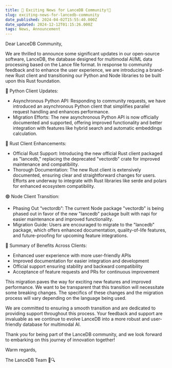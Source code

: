 ```yaml
---
title: 🌟 Exciting News for LanceDB Community!🚀
slug: exciting-news-for-lancedb-community
date_published: 2024-04-02T15:55:40.000Z
date_updated: 2024-12-12T01:15:26.000Z
tags: News, Announcement
---
```


Dear LanceDB Community,

We are thrilled to announce some significant updates in our open-source software, LanceDB, the database designed for multimodal AI/ML data processing based on the Lance file format. In response to community feedback and to enhance the user experience,  we are introducing a brand-new Rust client and transitioning our Python and Node libraries to be built upon this Rust foundation.

🐍 Python Client Updates:

- Asynchronous Python API: Responding to community requests, we have introduced an asynchronous Python client that simplifies parallel request handling and enhances performance.
- Migration Efforts: The new asynchronous Python API is now officially documented and supported, offering improved functionality and better integration with features like hybrid search and automatic embeddings calculation.

🦀 Rust Client Enhancements:

- Official Rust Support: Introducing the new official Rust client packaged as "lancedb," replacing the deprecated "vectordb" crate for improved maintenance and compatibility.
- Thorough Documentation: The new Rust client is extensively documented, ensuring clear and straightforward changes for users. Efforts are underway to integrate with Rust libraries like serde and polars for enhanced ecosystem compatibility.

🟢 Node Client Transition:

- Phasing Out “vectordb”: The current Node package "vectordb" is being phased out in favor of the new "lancedb" package built with napi for easier maintenance and improved functionality.
- Migration Guide: Users are encouraged to migrate to the "lancedb" package, which offers enhanced documentation, quality-of-life features, and future-proofing for upcoming feature integrations.

🚀 Summary of Benefits Across Clients:

- Enhanced user experience with more user-friendly APIs
- Improved documentation for easier integration and development
- Official support ensuring stability and backward compatibility
- Acceptance of feature requests and PRs for continuous improvement

This migration paves the way for exciting new features and improved performance. We want to be transparent that this transition will necessitate some breaking changes. The specifics of these changes and the migration process will vary depending on the language being used.

We are committed to ensuring a smooth transition and are dedicated to providing support throughout this process. Your feedback and support are invaluable as we continue to evolve LanceDB into a more robust and user-friendly database for multimodal AI.

Thank you for being part of the LanceDB community, and we look forward to embarking on this journey of innovation together!

Warm regards,

The LanceDB Team 🚀🔍
